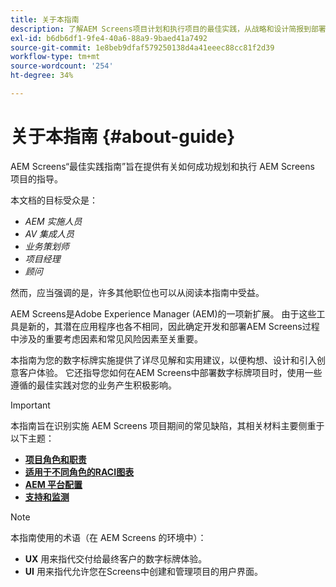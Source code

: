 ```yaml
---
title: 关于本指南
description: 了解AEM Screens项目计划和执行项目的最佳实践，从战略和设计简报到部署和支持后。
exl-id: b6db6df1-9fe4-40a6-88a9-9baed41a7492
source-git-commit: 1e8beb9dfaf579250138d4a41eeec88cc81f2d39
workflow-type: tm+mt
source-wordcount: '254'
ht-degree: 34%

---
```


# 关于本指南 {#about-guide}

AEM Screens“最佳实践指南”旨在提供有关如何成功规划和执行 AEM Screens 项目的指导。

本文档的目标受众是：

* *AEM 实施人员*
* *AV 集成人员*
* *业务策划师*
* *项目经理*
* *顾问*

然而，应当强调的是，许多其他职位也可以从阅读本指南中受益。

AEM Screens是Adobe Experience Manager (AEM)的一项新扩展。 由于这些工具是新的，其潜在应用程序也各不相同，因此确定开发和部署AEM Screens过程中涉及的重要考虑因素和常见风险因素至关重要。

本指南为您的数字标牌实施提供了详尽见解和实用建议，以便构想、设计和引入创意客户体验。 它还指导您如何在AEM Screens中部署数字标牌项目时，使用一些遵循的最佳实践对您的业务产生积极影响。

>[!IMPORTANT]
>
> 本指南旨在识别实施 AEM Screens 项目期间的常见缺陷，其相关材料主要侧重于以下主题：
>
> * **[项目角色和职责](roles-responsibilities.md)**
> * **[适用于不同角色的RACI图表](roles-responsibilities.md#raci-chart)**
> * **[AEM 平台配置](aem-platform-configurations.md)**
> * **[支持和监测](support-monitoring.md)**

>[!NOTE]
>
> 本指南使用的术语（在 AEM Screens 的环境中）：
>
> * **UX** 用来指代交付给最终客户的数字标牌体验。
> * **UI** 用来指代允许您在Screens中创建和管理项目的用户界面。
